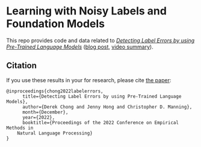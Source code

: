# Learning with Noisy Labels and Foundation Models

This repo provides code and data related to [*Detecting Label Errors by using Pre-Trained Language Models*](https://preview.aclanthology.org/emnlp-22-ingestion/2022.emnlp-main.618/) ([blog post](https://dcx.github.io/lnlfm/), [video summary](https://www.youtube.com/watch?v=Ed9inry6atQ)).

## Citation

If you use these results in your for research, please cite [the paper](https://nlp.stanford.edu/pubs/chong2022labelerrors.pdf):

```
@inproceedings{chong2022labelerrors,
      title={Detecting Label Errors by using Pre-Trained Language Models}, 
      author={Derek Chong and Jenny Hong and Christopher D. Manning},
      month={December},
      year={2022},
      booktitle={Proceedings of the 2022 Conference on Empirical Methods in
    Natural Language Processing}
}
```
